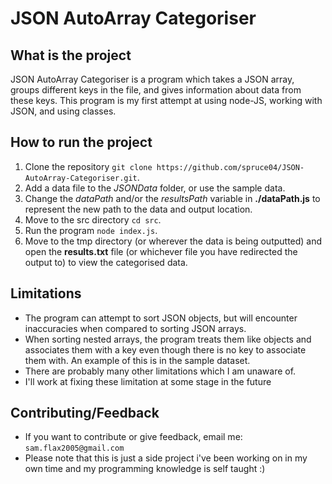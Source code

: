 # JSON AutoArray Categoriser

## What is the project
JSON AutoArray Categoriser is a program which takes a JSON array, groups different keys in the file, and gives information about data from these keys.
This program is my first attempt at using node-JS, working with JSON, and using classes.

## How to run the project
1. Clone the repository ```git clone https://github.com/spruce04/JSON-AutoArray-Categoriser.git```.
2. Add a data file to the *JSONData* folder, or use the sample data.
3. Change the *dataPath* and/or the *resultsPath* variable in **./dataPath.js** to represent the new path to the data and output location.
4. Move to the src directory ```cd src```.
5. Run the program ```node index.js```.
6. Move to the tmp directory (or wherever the data is being outputted) and open the **results.txt** file (or whichever file you have redirected the output to) to view the categorised data.

## Limitations
- The program can attempt to sort JSON objects, but will encounter inaccuracies when compared to sorting JSON arrays.
- When sorting nested arrays, the program treats them like objects and associates them with a key even though there is no key to associate them with. An example of this is in the sample dataset.
- There are probably many other limitations which I am unaware of.
- I'll work at fixing these limitation at some stage in the future

## Contributing/Feedback
- If you want to contribute or give feedback, email me: ```sam.flax2005@gmail.com```
- Please note that this is just a side project i've been working on in my own time and my programming knowledge is self taught :)